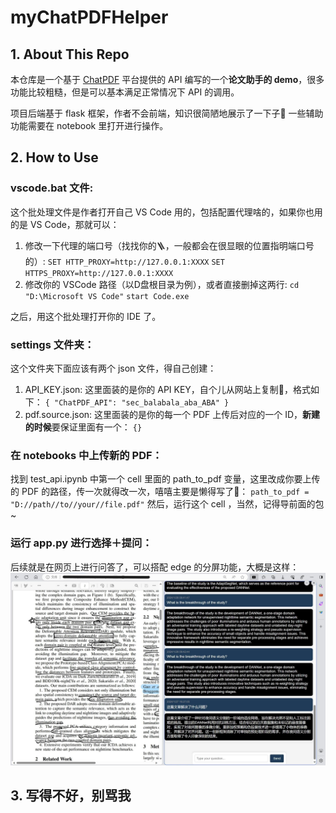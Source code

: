 # myChatPDFHelper
 
## 1. About This Repo

本仓库是一个基于 [ChatPDF](https://www.chatpdf.com/) 平台提供的 API 编写的一个**论文助手的 demo**，很多功能比较粗糙，但是可以基本满足正常情况下 API 的调用。

项目后端基于 flask 框架，作者不会前端，知识很简陋地展示了一下子🤔 一些辅助功能需要在 notebook 里打开进行操作。

## 2. How to Use

### vscode.bat 文件:
这个批处理文件是作者打开自己 VS Code 用的，包括配置代理啥的，如果你也用的是 VS Code，那就可以：
1. 修改一下代理的端口号（找找你的🪜，一般都会在很显眼的位置指明端口号的）:
`SET HTTP_PROXY=http://127.0.0.1:XXXX`
`SET HTTPS_PROXY=http://127.0.0.1:XXXX`
2. 修改你的 VSCode 路径（以D盘根目录为例），或者直接删掉这两行:
`cd "D:\Microsoft VS Code"`
`start Code.exe`

之后，用这个批处理打开你的 IDE 了。

### settings 文件夹：
这个文件夹下面应该有两个 json 文件，得自己创建：
1. API_KEY.json:
这里面装的是你的 API KEY，自个儿从网站上复制🧐，格式如下：
`{
    "ChatPDF_API": "sec_balabala_aba_ABA"
}`
2. pdf.source.json:
这里面装的是你的每一个 PDF 上传后对应的一个 ID，**新建的时候**要保证里面有一个：
`{}`

### 在 notebooks 中上传新的 PDF：
找到 test_api.ipynb 中第一个 cell 里面的 path_to_pdf 变量，这里改成你要上传的 PDF 的路径，传一次就得改一次，嘻嘻主要是懒得写了🤣：
`path_to_pdf = "D://path//to//your//file.pdf"`
然后，运行这个 cell ，当然，记得导前面的包~

### 运行 app.py 进行选择＋提问：
后续就是在网页上进行问答了，可以搭配 edge 的分屏功能，大概是这样：
![示例](/img/example.jpg)

## 3. 写得不好，别骂我